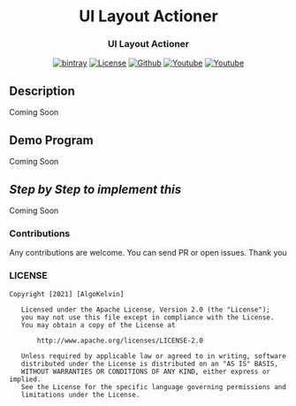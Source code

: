 <h1 align="center">UI Layout Actioner</h1>
<h3 align="center">UI Layout Actioner</h3>

<p align="center">
  <a href="https://jitpack.io/#algokelvin-373/ui-layout-actioner"><img alt="bintray" src="https://jitpack.io/v/algokelvin-373/ui-layout-actioner.svg"></a>
  <a href="LICENSE"><img alt="License" src="https://img.shields.io/github/license/algokelvin-373/ui-layout-actioner"></a>
  <a href="https://github.com/algokelvin-373"><img alt="Github" src="https://img.shields.io/github/followers/algokelvin-373?label=follow&style=social"></a>
  <a href="https://www.youtube.com/c/AlgoKelvin373/"><img alt="Youtube" src="https://img.shields.io/youtube/channel/views/UCpSHZFRx64xWwXYbWbyXxfw?style=social"></a>
  <a href="https://www.youtube.com/c/AlgoKelvin373/"><img alt="Youtube" src="https://img.shields.io/youtube/channel/subscribers/UCpSHZFRx64xWwXYbWbyXxfw?style=social"></a>
</p>

## Description

Coming Soon

## Demo Program

Coming Soon

## _Step by Step to implement this_

Coming Soon

### Contributions

Any contributions are welcome. You can send PR or open issues.
Thank you

### LICENSE
```
Copyright [2021] [AlgoKelvin]

   Licensed under the Apache License, Version 2.0 (the "License");
   you may not use this file except in compliance with the License.
   You may obtain a copy of the License at

       http://www.apache.org/licenses/LICENSE-2.0

   Unless required by applicable law or agreed to in writing, software
   distributed under the License is distributed on an "AS IS" BASIS,
   WITHOUT WARRANTIES OR CONDITIONS OF ANY KIND, either express or implied.
   See the License for the specific language governing permissions and
   limitations under the License.
```
